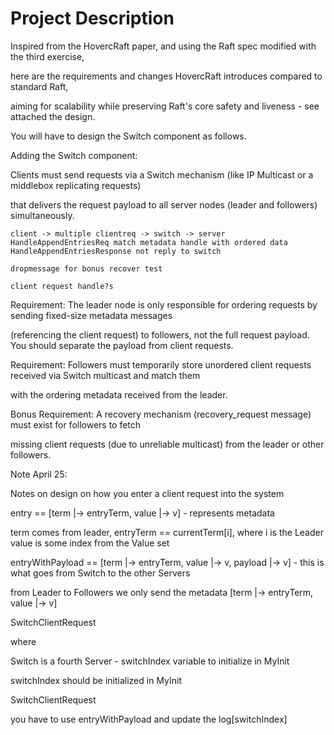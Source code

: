 # Project Description

Inspired from the HovercRaft paper, and using the Raft spec modified with the third exercise, 

here are the requirements and changes HovercRaft introduces compared to standard Raft, 

aiming for scalability while preserving Raft's core safety and liveness - see attached the design.

You will have to design the Switch component as follows.


Adding the Switch component:

Clients must send requests via a Switch mechanism (like IP Multicast or a middlebox replicating requests) 

that delivers the request payload to all server nodes (leader and followers) simultaneously.

```
client -> multiple clientreq -> switch -> server
HandleAppendEntriesReq match metadata handle with ordered data
HandleAppendEntriesResponse not reply to switch

dropmessage for bonus recover test

client request handle?s
```

Requirement: The leader node is only responsible for ordering requests by sending fixed-size metadata messages 

(referencing the client request) to followers, not the full request payload. You should separate the payload from client requests.


Requirement: Followers must temporarily store unordered client requests received via Switch multicast and match them 

with the ordering metadata received from the leader.


Bonus Requirement: A recovery mechanism (recovery_request message) must exist for followers to fetch 

missing client requests (due to unreliable multicast) from the leader or other followers.

Note April 25:

Notes on design on how you enter a client request into the system

entry == [term |-> entryTerm, value |-> v] - represents metadata

term comes from leader, entryTerm == currentTerm[i], where i is the Leader
value is some index from the Value set

entryWithPayload == [term |-> entryTerm, value |-> v, payload |-> v] - this is what goes from Switch to the other Servers

from Leader to Followers we only send the metadata [term |-> entryTerm, value |-> v]

SwitchClientRequest

where

Switch is a fourth Server - switchIndex variable to initialize in MyInit

switchIndex should be initialized in MyInit

SwitchClientRequest

you have to use entryWithPayload and update the log[switchIndex]